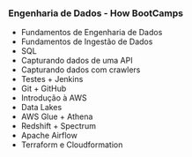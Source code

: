 ### Engenharia de Dados - How BootCamps


* Fundamentos de Engenharia de Dados
* Fundamentos de Ingestão de Dados
* SQL
* Capturando dados de uma API
* Capturando dados com crawlers
* Testes + Jenkins
* Git + GitHub
* Introdução à AWS
* Data Lakes
* AWS Glue + Athena
* Redshift + Spectrum 
* Apache Airflow
* Terraform e Cloudformation
